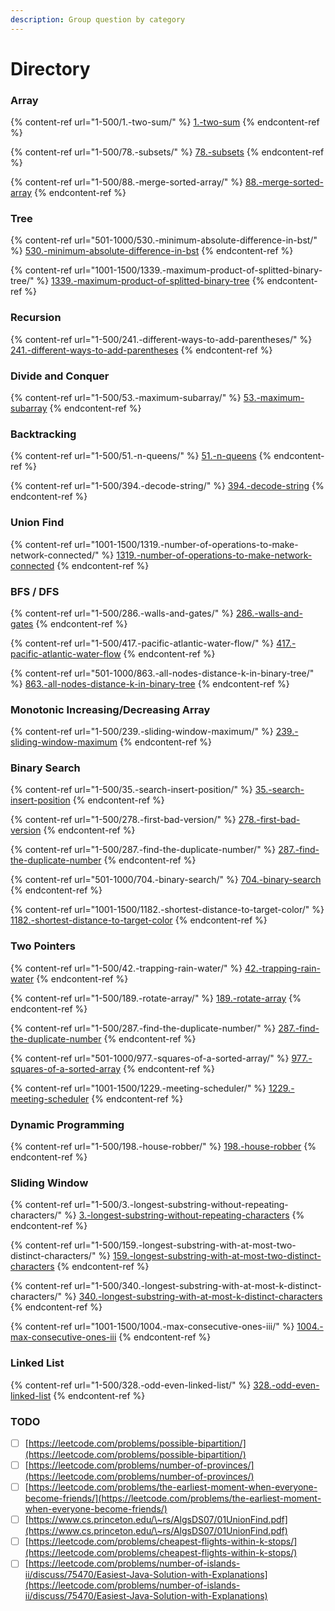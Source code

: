 ```yaml
---
description: Group question by category
---
```


# Directory

### Array

{% content-ref url="1-500/1.-two-sum/" %}
[1.-two-sum](1-500/1.-two-sum/)
{% endcontent-ref %}

{% content-ref url="1-500/78.-subsets/" %}
[78.-subsets](1-500/78.-subsets/)
{% endcontent-ref %}

{% content-ref url="1-500/88.-merge-sorted-array/" %}
[88.-merge-sorted-array](1-500/88.-merge-sorted-array/)
{% endcontent-ref %}

### Tree

{% content-ref url="501-1000/530.-minimum-absolute-difference-in-bst/" %}
[530.-minimum-absolute-difference-in-bst](501-1000/530.-minimum-absolute-difference-in-bst/)
{% endcontent-ref %}

{% content-ref url="1001-1500/1339.-maximum-product-of-splitted-binary-tree/" %}
[1339.-maximum-product-of-splitted-binary-tree](1001-1500/1339.-maximum-product-of-splitted-binary-tree/)
{% endcontent-ref %}

### Recursion

{% content-ref url="1-500/241.-different-ways-to-add-parentheses/" %}
[241.-different-ways-to-add-parentheses](1-500/241.-different-ways-to-add-parentheses/)
{% endcontent-ref %}

### Divide and Conquer

{% content-ref url="1-500/53.-maximum-subarray/" %}
[53.-maximum-subarray](1-500/53.-maximum-subarray/)
{% endcontent-ref %}

### Backtracking

{% content-ref url="1-500/51.-n-queens/" %}
[51.-n-queens](1-500/51.-n-queens/)
{% endcontent-ref %}

{% content-ref url="1-500/394.-decode-string/" %}
[394.-decode-string](1-500/394.-decode-string/)
{% endcontent-ref %}

### Union Find

{% content-ref url="1001-1500/1319.-number-of-operations-to-make-network-connected/" %}
[1319.-number-of-operations-to-make-network-connected](1001-1500/1319.-number-of-operations-to-make-network-connected/)
{% endcontent-ref %}

### BFS / DFS

{% content-ref url="1-500/286.-walls-and-gates/" %}
[286.-walls-and-gates](1-500/286.-walls-and-gates/)
{% endcontent-ref %}

{% content-ref url="1-500/417.-pacific-atlantic-water-flow/" %}
[417.-pacific-atlantic-water-flow](1-500/417.-pacific-atlantic-water-flow/)
{% endcontent-ref %}

{% content-ref url="501-1000/863.-all-nodes-distance-k-in-binary-tree/" %}
[863.-all-nodes-distance-k-in-binary-tree](501-1000/863.-all-nodes-distance-k-in-binary-tree/)
{% endcontent-ref %}

### Monotonic Increasing/Decreasing Array

{% content-ref url="1-500/239.-sliding-window-maximum/" %}
[239.-sliding-window-maximum](1-500/239.-sliding-window-maximum/)
{% endcontent-ref %}

### Binary Search

{% content-ref url="1-500/35.-search-insert-position/" %}
[35.-search-insert-position](1-500/35.-search-insert-position/)
{% endcontent-ref %}

{% content-ref url="1-500/278.-first-bad-version/" %}
[278.-first-bad-version](1-500/278.-first-bad-version/)
{% endcontent-ref %}

{% content-ref url="1-500/287.-find-the-duplicate-number/" %}
[287.-find-the-duplicate-number](1-500/287.-find-the-duplicate-number/)
{% endcontent-ref %}

{% content-ref url="501-1000/704.-binary-search/" %}
[704.-binary-search](501-1000/704.-binary-search/)
{% endcontent-ref %}

{% content-ref url="1001-1500/1182.-shortest-distance-to-target-color/" %}
[1182.-shortest-distance-to-target-color](1001-1500/1182.-shortest-distance-to-target-color/)
{% endcontent-ref %}

### Two Pointers

{% content-ref url="1-500/42.-trapping-rain-water/" %}
[42.-trapping-rain-water](1-500/42.-trapping-rain-water/)
{% endcontent-ref %}

{% content-ref url="1-500/189.-rotate-array/" %}
[189.-rotate-array](1-500/189.-rotate-array/)
{% endcontent-ref %}

{% content-ref url="1-500/287.-find-the-duplicate-number/" %}
[287.-find-the-duplicate-number](1-500/287.-find-the-duplicate-number/)
{% endcontent-ref %}

{% content-ref url="501-1000/977.-squares-of-a-sorted-array/" %}
[977.-squares-of-a-sorted-array](501-1000/977.-squares-of-a-sorted-array/)
{% endcontent-ref %}

{% content-ref url="1001-1500/1229.-meeting-scheduler/" %}
[1229.-meeting-scheduler](1001-1500/1229.-meeting-scheduler/)
{% endcontent-ref %}

### Dynamic Programming

{% content-ref url="1-500/198.-house-robber/" %}
[198.-house-robber](1-500/198.-house-robber/)
{% endcontent-ref %}

### Sliding Window

{% content-ref url="1-500/3.-longest-substring-without-repeating-characters/" %}
[3.-longest-substring-without-repeating-characters](1-500/3.-longest-substring-without-repeating-characters/)
{% endcontent-ref %}

{% content-ref url="1-500/159.-longest-substring-with-at-most-two-distinct-characters/" %}
[159.-longest-substring-with-at-most-two-distinct-characters](1-500/159.-longest-substring-with-at-most-two-distinct-characters/)
{% endcontent-ref %}

{% content-ref url="1-500/340.-longest-substring-with-at-most-k-distinct-characters/" %}
[340.-longest-substring-with-at-most-k-distinct-characters](1-500/340.-longest-substring-with-at-most-k-distinct-characters/)
{% endcontent-ref %}

{% content-ref url="1001-1500/1004.-max-consecutive-ones-iii/" %}
[1004.-max-consecutive-ones-iii](1001-1500/1004.-max-consecutive-ones-iii/)
{% endcontent-ref %}

### Linked List

{% content-ref url="1-500/328.-odd-even-linked-list/" %}
[328.-odd-even-linked-list](1-500/328.-odd-even-linked-list/)
{% endcontent-ref %}



### TODO

* [ ] [https://leetcode.com/problems/possible-bipartition/](https://leetcode.com/problems/possible-bipartition/)
* [ ] [https://leetcode.com/problems/number-of-provinces/](https://leetcode.com/problems/number-of-provinces/)
* [ ] [https://leetcode.com/problems/the-earliest-moment-when-everyone-become-friends/](https://leetcode.com/problems/the-earliest-moment-when-everyone-become-friends/)
* [ ] [https://www.cs.princeton.edu/\~rs/AlgsDS07/01UnionFind.pdf](https://www.cs.princeton.edu/\~rs/AlgsDS07/01UnionFind.pdf)
* [ ] [https://leetcode.com/problems/cheapest-flights-within-k-stops/](https://leetcode.com/problems/cheapest-flights-within-k-stops/)
* [ ] [https://leetcode.com/problems/number-of-islands-ii/discuss/75470/Easiest-Java-Solution-with-Explanations](https://leetcode.com/problems/number-of-islands-ii/discuss/75470/Easiest-Java-Solution-with-Explanations)
